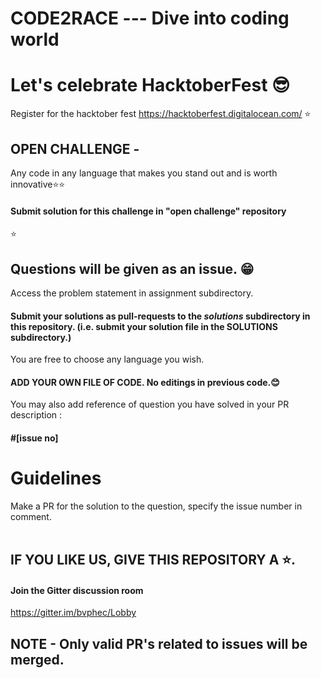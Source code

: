 # CODE2RACE --- Dive into coding world 
# Let's celebrate HacktoberFest 😎
Register for the hacktober fest https://hacktoberfest.digitalocean.com/
⭐
## OPEN CHALLENGE - 
Any code in any language that makes you stand out and is worth innovative⭐⭐

#### Submit solution for this challenge in "open challenge" repository
⭐
## Questions will be given as an issue. 😁
Access the problem statement in assignment subdirectory.

#### Submit your solutions as pull-requests to the *solutions* subdirectory in this repository. (i.e. submit your solution file in the SOLUTIONS subdirectory.)
You are free to choose any language you wish. <br> 
#### ADD YOUR OWN FILE OF CODE. No editings in previous code.😊
You may also add reference of question you have solved in your PR description : 
####  #[issue no] 

Guidelines
==========

Make a PR for the solution to the question, specify the issue number in comment.
<br><br>

## IF YOU LIKE US, GIVE THIS REPOSITORY A ⭐.
#### Join the Gitter discussion room  <br>
https://gitter.im/bvphec/Lobby

## NOTE - Only valid PR's related to issues will be merged.
